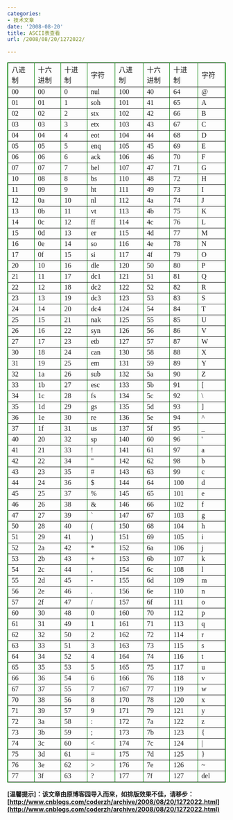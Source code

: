 ```yaml
---
categories:
- 技术文章
date: '2008-08-20'
title: ASCII表查看
url: /2008/08/20/1272022/

---
```



<table style="border-collapse: collapse;" border="1" bordercolor="#008000" cellpadding="5" cellspacing="0" width="528">
     <tr>
         <td width="65"><font face="Simsun">八进制</font></td>
         <td bordercolor="#008000" width="65"><font face="Simsun">十六进制</font></td>
         <td bordercolor="#008000" width="66"><font face="Simsun">十进制</font></td>
         <td bordercolor="#008000" width="66"><font face="Simsun">字符</font></td>
         <td bordercolor="#008000" width="66"><font face="Simsun">八进制</font></td>
         <td bordercolor="#008000" width="66"><font face="Simsun">十六进制</font></td>
         <td bordercolor="#008000" width="66"><font face="Simsun">十进制</font></td>
         <td bordercolor="#008000" width="66"><font face="Simsun">字符</font></td>
     </tr>
     <tr>
         <td bordercolor="#008000" width="65"><font face="Simsun">00</font></td>
         <td bordercolor="#008000" width="65"><font face="Simsun">00</font></td>
         <td bordercolor="#008000" width="66"><font face="Simsun">0</font></td>
         <td bordercolor="#008000" width="66"><font face="Simsun">nul</font></td>
         <td bordercolor="#008000" width="66"><font face="Simsun">100</font></td>
         <td bordercolor="#008000" width="66"><font face="Simsun">40</font></td>
         <td bordercolor="#008000" width="66"><font face="Simsun">64</font></td>
         <td bordercolor="#008000" width="66"><font face="Simsun">@</font></td>
     </tr>
     <tr>
         <td bordercolor="#008000" width="65"><font face="Simsun">01</font></td>
         <td bordercolor="#008000" width="65"><font face="Simsun">01</font></td>
         <td bordercolor="#008000" width="66"><font face="Simsun">1</font></td>
         <td bordercolor="#008000" width="66"><font face="Simsun">soh</font></td>
         <td bordercolor="#008000" width="66"><font face="Simsun">101</font></td>
         <td bordercolor="#008000" width="66"><font face="Simsun">41</font></td>
         <td bordercolor="#008000" width="66"><font face="Simsun">65</font></td>
         <td bordercolor="#008000" width="66"><font face="Simsun">A</font></td>
     </tr>
     <tr>
         <td bordercolor="#008000" width="65"><font face="Simsun">02</font></td>
         <td bordercolor="#008000" width="65"><font face="Simsun">02</font></td>
         <td bordercolor="#008000" width="66"><font face="Simsun">2</font></td>
         <td bordercolor="#008000" width="66"><font face="Simsun">stx</font></td>
         <td bordercolor="#008000" width="66"><font face="Simsun">102</font></td>
         <td bordercolor="#008000" width="66"><font face="Simsun">42</font></td>
         <td bordercolor="#008000" width="66"><font face="Simsun">66</font></td>
         <td bordercolor="#008000" width="66"><font face="Simsun">B</font></td>
     </tr>
     <tr>
         <td bordercolor="#008000" width="65"><font face="Simsun">03</font></td>
         <td bordercolor="#008000" width="65"><font face="Simsun">03</font></td>
         <td bordercolor="#008000" width="66"><font face="Simsun">3</font></td>
         <td bordercolor="#008000" width="66"><font face="Simsun">etx</font></td>
         <td bordercolor="#008000" width="66"><font face="Simsun">103</font></td>
         <td bordercolor="#008000" width="66"><font face="Simsun">43</font></td>
         <td bordercolor="#008000" width="66"><font face="Simsun">67</font></td>
         <td bordercolor="#008000" width="66"><font face="Simsun">C</font></td>
     </tr>
     <tr>
         <td bordercolor="#008000" width="65"><font face="Simsun">04</font></td>
         <td bordercolor="#008000" width="65"><font face="Simsun">04</font></td>
         <td bordercolor="#008000" width="66"><font face="Simsun">4</font></td>
         <td bordercolor="#008000" width="66"><font face="Simsun">eot</font></td>
         <td bordercolor="#008000" width="66"><font face="Simsun">104</font></td>
         <td bordercolor="#008000" width="66"><font face="Simsun">44</font></td>
         <td bordercolor="#008000" width="66"><font face="Simsun">68</font></td>
         <td bordercolor="#008000" width="66"><font face="Simsun">D</font></td>
     </tr>
     <tr>
         <td bordercolor="#008000" width="65"><font face="Simsun">05</font></td>
         <td bordercolor="#008000" width="65"><font face="Simsun">05</font></td>
         <td bordercolor="#008000" width="66"><font face="Simsun">5</font></td>
         <td bordercolor="#008000" width="66"><font face="Simsun">enq</font></td>
         <td bordercolor="#008000" width="66"><font face="Simsun">105</font></td>
         <td bordercolor="#008000" width="66"><font face="Simsun">45</font></td>
         <td bordercolor="#008000" width="66"><font face="Simsun">69</font></td>
         <td bordercolor="#008000" width="66"><font face="Simsun">E</font></td>
     </tr>
     <tr>
         <td bordercolor="#008000" width="65"><font face="Simsun">06</font></td>
         <td bordercolor="#008000" width="65"><font face="Simsun">06</font></td>
         <td bordercolor="#008000" width="66"><font face="Simsun">6</font></td>
         <td bordercolor="#008000" width="66"><font face="Simsun">ack</font></td>
         <td bordercolor="#008000" width="66"><font face="Simsun">106</font></td>
         <td bordercolor="#008000" width="66"><font face="Simsun">46</font></td>
         <td bordercolor="#008000" width="66"><font face="Simsun">70</font></td>
         <td bordercolor="#008000" width="66"><font face="Simsun">F</font></td>
     </tr>
     <tr>
         <td bordercolor="#008000" width="65"><font face="Simsun">07</font></td>
         <td bordercolor="#008000" width="65"><font face="Simsun">07</font></td>
         <td bordercolor="#008000" width="66"><font face="Simsun">7</font></td>
         <td bordercolor="#008000" width="66"><font face="Simsun">bel</font></td>
         <td bordercolor="#008000" width="66"><font face="Simsun">107</font></td>
         <td bordercolor="#008000" width="66"><font face="Simsun">47</font></td>
         <td bordercolor="#008000" width="66"><font face="Simsun">71</font></td>
         <td bordercolor="#008000" width="66"><font face="Simsun">G</font></td>
     </tr>
     <tr>
         <td bordercolor="#008000" width="65"><font face="Simsun">10</font></td>
         <td bordercolor="#008000" width="65"><font face="Simsun">08</font></td>
         <td bordercolor="#008000" width="66"><font face="Simsun">8</font></td>
         <td bordercolor="#008000" width="66"><font face="Simsun">bs</font></td>
         <td bordercolor="#008000" width="66"><font face="Simsun">110</font></td>
         <td bordercolor="#008000" width="66"><font face="Simsun">48</font></td>
         <td bordercolor="#008000" width="66"><font face="Simsun">72</font></td>
         <td bordercolor="#008000" width="66"><font face="Simsun">H</font></td>
     </tr>
     <tr>
         <td bordercolor="#008000" width="65"><font face="Simsun">11</font></td>
         <td bordercolor="#008000" width="65"><font face="Simsun">09</font></td>
         <td bordercolor="#008000" width="66"><font face="Simsun">9</font></td>
         <td bordercolor="#008000" width="66"><font face="Simsun">ht</font></td>
         <td bordercolor="#008000" width="66"><font face="Simsun">111</font></td>
         <td bordercolor="#008000" width="66"><font face="Simsun">49</font></td>
         <td bordercolor="#008000" width="66"><font face="Simsun">73</font></td>
         <td bordercolor="#008000" width="66"><font face="Simsun">I</font></td>
     </tr>
     <tr>
         <td bordercolor="#008000" width="65"><font face="Simsun">12</font></td>
         <td bordercolor="#008000" width="65"><font face="Simsun">0a</font></td>
         <td bordercolor="#008000" width="66"><font face="Simsun">10</font></td>
         <td bordercolor="#008000" width="66"><font face="Simsun">nl</font></td>
         <td bordercolor="#008000" width="66"><font face="Simsun">112</font></td>
         <td bordercolor="#008000" width="66"><font face="Simsun">4a</font></td>
         <td bordercolor="#008000" width="66"><font face="Simsun">74</font></td>
         <td bordercolor="#008000" width="66"><font face="Simsun">J</font></td>
     </tr>
     <tr>
         <td bordercolor="#008000" width="65"><font face="Simsun">13</font></td>
         <td bordercolor="#008000" width="65"><font face="Simsun">0b</font></td>
         <td bordercolor="#008000" width="66"><font face="Simsun">11</font></td>
         <td bordercolor="#008000" width="66"><font face="Simsun">vt</font></td>
         <td bordercolor="#008000" width="66"><font face="Simsun">113</font></td>
         <td bordercolor="#008000" width="66"><font face="Simsun">4b</font></td>
         <td bordercolor="#008000" width="66"><font face="Simsun">75</font></td>
         <td bordercolor="#008000" width="66"><font face="Simsun">K</font></td>
     </tr>
     <tr>
         <td bordercolor="#008000" width="65"><font face="Simsun">14</font></td>
         <td bordercolor="#008000" width="65"><font face="Simsun">0c</font></td>
         <td bordercolor="#008000" width="66"><font face="Simsun">12</font></td>
         <td bordercolor="#008000" width="66"><font face="Simsun">ff</font></td>
         <td bordercolor="#008000" width="66"><font face="Simsun">114</font></td>
         <td bordercolor="#008000" width="66"><font face="Simsun">4c</font></td>
         <td bordercolor="#008000" width="66"><font face="Simsun">76</font></td>
         <td bordercolor="#008000" width="66"><font face="Simsun">L</font></td>
     </tr>
     <tr>
         <td bordercolor="#008000" width="65"><font face="Simsun">15</font></td>
         <td bordercolor="#008000" width="65"><font face="Simsun">0d</font></td>
         <td bordercolor="#008000" width="66"><font face="Simsun">13</font></td>
         <td bordercolor="#008000" width="66"><font face="Simsun">er</font></td>
         <td bordercolor="#008000" width="66"><font face="Simsun">115</font></td>
         <td bordercolor="#008000" width="66"><font face="Simsun">4d</font></td>
         <td bordercolor="#008000" width="66"><font face="Simsun">77</font></td>
         <td bordercolor="#008000" width="66"><font face="Simsun">M</font></td>
     </tr>
     <tr>
         <td bordercolor="#008000" width="65"><font face="Simsun">16</font></td>
         <td bordercolor="#008000" width="65"><font face="Simsun">0e</font></td>
         <td bordercolor="#008000" width="66"><font face="Simsun">14</font></td>
         <td bordercolor="#008000" width="66"><font face="Simsun">so</font></td>
         <td bordercolor="#008000" width="66"><font face="Simsun">116</font></td>
         <td bordercolor="#008000" width="66"><font face="Simsun">4e</font></td>
         <td bordercolor="#008000" width="66"><font face="Simsun">78</font></td>
         <td bordercolor="#008000" width="66"><font face="Simsun">N</font></td>
     </tr>
     <tr>
         <td bordercolor="#008000" width="65"><font face="Simsun">17</font></td>
         <td bordercolor="#008000" width="65"><font face="Simsun">0f</font></td>
         <td bordercolor="#008000" width="66"><font face="Simsun">15</font></td>
         <td bordercolor="#008000" width="66"><font face="Simsun">si</font></td>
         <td bordercolor="#008000" width="66"><font face="Simsun">117</font></td>
         <td bordercolor="#008000" width="66"><font face="Simsun">4f</font></td>
         <td bordercolor="#008000" width="66"><font face="Simsun">79</font></td>
         <td bordercolor="#008000" width="66"><font face="Simsun">O</font></td>
     </tr>
     <tr>
         <td bordercolor="#008000" width="65"><font face="Simsun">20</font></td>
         <td bordercolor="#008000" width="65"><font face="Simsun">10</font></td>
         <td bordercolor="#008000" width="66"><font face="Simsun">16</font></td>
         <td bordercolor="#008000" width="66"><font face="Simsun">dle</font></td>
         <td bordercolor="#008000" width="66"><font face="Simsun">120</font></td>
         <td bordercolor="#008000" width="66"><font face="Simsun">50</font></td>
         <td bordercolor="#008000" width="66"><font face="Simsun">80</font></td>
         <td bordercolor="#008000" width="66"><font face="Simsun">P</font></td>
     </tr>
     <tr>
         <td bordercolor="#008000" width="65"><font face="Simsun">21</font></td>
         <td bordercolor="#008000" width="65"><font face="Simsun">11</font></td>
         <td bordercolor="#008000" width="66"><font face="Simsun">17</font></td>
         <td bordercolor="#008000" width="66"><font face="Simsun">dc1</font></td>
         <td bordercolor="#008000" width="66"><font face="Simsun">121</font></td>
         <td bordercolor="#008000" width="66"><font face="Simsun">51</font></td>
         <td bordercolor="#008000" width="66"><font face="Simsun">81</font></td>
         <td bordercolor="#008000" width="66"><font face="Simsun">Q</font></td>
     </tr>
     <tr>
         <td bordercolor="#008000" width="65"><font face="Simsun">22</font></td>
         <td bordercolor="#008000" width="65"><font face="Simsun">12</font></td>
         <td bordercolor="#008000" width="66"><font face="Simsun">18</font></td>
         <td bordercolor="#008000" width="66"><font face="Simsun">dc2</font></td>
         <td bordercolor="#008000" width="66"><font face="Simsun">122</font></td>
         <td bordercolor="#008000" width="66"><font face="Simsun">52</font></td>
         <td bordercolor="#008000" width="66"><font face="Simsun">82</font></td>
         <td bordercolor="#008000" width="66"><font face="Simsun">R</font></td>
     </tr>
     <tr>
         <td bordercolor="#008000" width="65"><font face="Simsun">23</font></td>
         <td bordercolor="#008000" width="65"><font face="Simsun">13</font></td>
         <td bordercolor="#008000" width="66"><font face="Simsun">19</font></td>
         <td bordercolor="#008000" width="66"><font face="Simsun">dc3</font></td>
         <td bordercolor="#008000" width="66"><font face="Simsun">123</font></td>
         <td bordercolor="#008000" width="66"><font face="Simsun">53</font></td>
         <td bordercolor="#008000" width="66"><font face="Simsun">83</font></td>
         <td bordercolor="#008000" width="66"><font face="Simsun">S</font></td>
     </tr>
     <tr>
         <td bordercolor="#008000" width="65"><font face="Simsun">24</font></td>
         <td bordercolor="#008000" width="65"><font face="Simsun">14</font></td>
         <td bordercolor="#008000" width="66"><font face="Simsun">20</font></td>
         <td bordercolor="#008000" width="66"><font face="Simsun">dc4</font></td>
         <td bordercolor="#008000" width="66"><font face="Simsun">124</font></td>
         <td bordercolor="#008000" width="66"><font face="Simsun">54</font></td>
         <td bordercolor="#008000" width="66"><font face="Simsun">84</font></td>
         <td bordercolor="#008000" width="66"><font face="Simsun">T</font></td>
     </tr>
     <tr>
         <td bordercolor="#008000" width="65"><font face="Simsun">25</font></td>
         <td bordercolor="#008000" width="65"><font face="Simsun">15</font></td>
         <td bordercolor="#008000" width="66"><font face="Simsun">21</font></td>
         <td bordercolor="#008000" width="66"><font face="Simsun">nak</font></td>
         <td bordercolor="#008000" width="66"><font face="Simsun">125</font></td>
         <td bordercolor="#008000" width="66"><font face="Simsun">55</font></td>
         <td bordercolor="#008000" width="66"><font face="Simsun">85</font></td>
         <td bordercolor="#008000" width="66"><font face="Simsun">U</font></td>
     </tr>
     <tr>
         <td bordercolor="#008000" width="65"><font face="Simsun">26</font></td>
         <td bordercolor="#008000" width="65"><font face="Simsun">16</font></td>
         <td bordercolor="#008000" width="66"><font face="Simsun">22</font></td>
         <td bordercolor="#008000" width="66"><font face="Simsun">syn</font></td>
         <td bordercolor="#008000" width="66"><font face="Simsun">126</font></td>
         <td bordercolor="#008000" width="66"><font face="Simsun">56</font></td>
         <td bordercolor="#008000" width="66"><font face="Simsun">86</font></td>
         <td bordercolor="#008000" width="66"><font face="Simsun">V</font></td>
     </tr>
     <tr>
         <td bordercolor="#008000" width="65"><font face="Simsun">27</font></td>
         <td bordercolor="#008000" width="65"><font face="Simsun">17</font></td>
         <td bordercolor="#008000" width="66"><font face="Simsun">23</font></td>
         <td bordercolor="#008000" width="66"><font face="Simsun">etb</font></td>
         <td bordercolor="#008000" width="66"><font face="Simsun">127</font></td>
         <td bordercolor="#008000" width="66"><font face="Simsun">57</font></td>
         <td bordercolor="#008000" width="66"><font face="Simsun">87</font></td>
         <td bordercolor="#008000" width="66"><font face="Simsun">W</font></td>
     </tr>
     <tr>
         <td bordercolor="#008000" width="65"><font face="Simsun">30</font></td>
         <td bordercolor="#008000" width="65"><font face="Simsun">18</font></td>
         <td bordercolor="#008000" width="66"><font face="Simsun">24</font></td>
         <td bordercolor="#008000" width="66"><font face="Simsun">can</font></td>
         <td bordercolor="#008000" width="66"><font face="Simsun">130</font></td>
         <td bordercolor="#008000" width="66"><font face="Simsun">58</font></td>
         <td bordercolor="#008000" width="66"><font face="Simsun">88</font></td>
         <td bordercolor="#008000" width="66"><font face="Simsun">X</font></td>
     </tr>
     <tr>
         <td bordercolor="#008000" width="65"><font face="Simsun">31</font></td>
         <td bordercolor="#008000" width="65"><font face="Simsun">19</font></td>
         <td bordercolor="#008000" width="66"><font face="Simsun">25</font></td>
         <td bordercolor="#008000" width="66"><font face="Simsun">em</font></td>
         <td bordercolor="#008000" width="66"><font face="Simsun">131</font></td>
         <td bordercolor="#008000" width="66"><font face="Simsun">59</font></td>
         <td bordercolor="#008000" width="66"><font face="Simsun">89</font></td>
         <td bordercolor="#008000" width="66"><font face="Simsun">Y</font></td>
     </tr>
     <tr>
         <td bordercolor="#008000" width="65"><font face="Simsun">32</font></td>
         <td bordercolor="#008000" width="65"><font face="Simsun">1a</font></td>
         <td bordercolor="#008000" width="66"><font face="Simsun">26</font></td>
         <td bordercolor="#008000" width="66"><font face="Simsun">sub</font></td>
         <td bordercolor="#008000" width="66"><font face="Simsun">132</font></td>
         <td bordercolor="#008000" width="66"><font face="Simsun">5a</font></td>
         <td bordercolor="#008000" width="66"><font face="Simsun">90</font></td>
         <td bordercolor="#008000" width="66"><font face="Simsun">Z</font></td>
     </tr>
     <tr>
         <td bordercolor="#008000" width="65"><font face="Simsun">33</font></td>
         <td bordercolor="#008000" width="65"><font face="Simsun">1b</font></td>
         <td bordercolor="#008000" width="66"><font face="Simsun">27</font></td>
         <td bordercolor="#008000" width="66"><font face="Simsun">esc</font></td>
         <td bordercolor="#008000" width="66"><font face="Simsun">133</font></td>
         <td bordercolor="#008000" width="66"><font face="Simsun">5b</font></td>
         <td bordercolor="#008000" width="66"><font face="Simsun">91</font></td>
         <td bordercolor="#008000" width="66"><font face="Simsun">[</font></td>
     </tr>
     <tr>
         <td bordercolor="#008000" width="65"><font face="Simsun">34</font></td>
         <td bordercolor="#008000" width="65"><font face="Simsun">1c</font></td>
         <td bordercolor="#008000" width="66"><font face="Simsun">28</font></td>
         <td bordercolor="#008000" width="66"><font face="Simsun">fs</font></td>
         <td bordercolor="#008000" width="66"><font face="Simsun">134</font></td>
         <td bordercolor="#008000" width="66"><font face="Simsun">5c</font></td>
         <td bordercolor="#008000" width="66"><font face="Simsun">92</font></td>
         <td bordercolor="#008000" width="66"><font face="Simsun">\</font></td>
     </tr>
     <tr>
         <td bordercolor="#008000" width="65"><font face="Simsun">35</font></td>
         <td bordercolor="#008000" width="65"><font face="Simsun">1d</font></td>
         <td bordercolor="#008000" width="66"><font face="Simsun">29</font></td>
         <td bordercolor="#008000" width="66"><font face="Simsun">gs</font></td>
         <td bordercolor="#008000" width="66"><font face="Simsun">135</font></td>
         <td bordercolor="#008000" width="66"><font face="Simsun">5d</font></td>
         <td bordercolor="#008000" width="66"><font face="Simsun">93</font></td>
         <td bordercolor="#008000" width="66"><font face="Simsun">]</font></td>
     </tr>
     <tr>
         <td bordercolor="#008000" width="65"><font face="Simsun">36</font></td>
         <td bordercolor="#008000" width="65"><font face="Simsun">1e</font></td>
         <td bordercolor="#008000" width="66"><font face="Simsun">30</font></td>
         <td bordercolor="#008000" width="66"><font face="Simsun">re</font></td>
         <td bordercolor="#008000" width="66"><font face="Simsun">136</font></td>
         <td bordercolor="#008000" width="66"><font face="Simsun">5e</font></td>
         <td bordercolor="#008000" width="66"><font face="Simsun">94</font></td>
         <td bordercolor="#008000" width="66"><font face="Simsun">^</font></td>
     </tr>
     <tr>
         <td bordercolor="#008000" width="65"><font face="Simsun">37</font></td>
         <td bordercolor="#008000" width="65"><font face="Simsun">1f</font></td>
         <td bordercolor="#008000" width="66"><font face="Simsun">31</font></td>
         <td bordercolor="#008000" width="66"><font face="Simsun">us</font></td>
         <td bordercolor="#008000" width="66"><font face="Simsun">137</font></td>
         <td bordercolor="#008000" width="66"><font face="Simsun">5f</font></td>
         <td bordercolor="#008000" width="66"><font face="Simsun">95</font></td>
         <td bordercolor="#008000" width="66"><font face="Simsun">_</font></td>
     </tr>
     <tr>
         <td bordercolor="#008000" width="65"><font face="Simsun">40</font></td>
         <td bordercolor="#008000" width="65"><font face="Simsun">20</font></td>
         <td bordercolor="#008000" width="66"><font face="Simsun">32</font></td>
         <td bordercolor="#008000" width="66"><font face="Simsun">sp</font></td>
         <td bordercolor="#008000" width="66"><font face="Simsun">140</font></td>
         <td bordercolor="#008000" width="66"><font face="Simsun">60</font></td>
         <td bordercolor="#008000" width="66"><font face="Simsun">96</font></td>
         <td bordercolor="#008000" width="66"><font face="Simsun">'</font></td>
     </tr>
     <tr>
         <td bordercolor="#008000" width="65"><font face="Simsun">41</font></td>
         <td bordercolor="#008000" width="65"><font face="Simsun">21</font></td>
         <td bordercolor="#008000" width="66"><font face="Simsun">33</font></td>
         <td bordercolor="#008000" width="66"><font face="Simsun">!</font></td>
         <td bordercolor="#008000" width="66"><font face="Simsun">141</font></td>
         <td bordercolor="#008000" width="66"><font face="Simsun">61</font></td>
         <td bordercolor="#008000" width="66"><font face="Simsun">97</font></td>
         <td bordercolor="#008000" width="66"><font face="Simsun">a</font></td>
     </tr>
     <tr>
         <td bordercolor="#008000" width="65"><font face="Simsun">42</font></td>
         <td bordercolor="#008000" width="65"><font face="Simsun">22</font></td>
         <td bordercolor="#008000" width="66"><font face="Simsun">34</font></td>
         <td bordercolor="#008000" width="66"><font face="Simsun">"</font></td>
         <td bordercolor="#008000" width="66"><font face="Simsun">142</font></td>
         <td bordercolor="#008000" width="66"><font face="Simsun">62</font></td>
         <td bordercolor="#008000" width="66"><font face="Simsun">98</font></td>
         <td bordercolor="#008000" width="66"><font face="Simsun">b</font></td>
     </tr>
     <tr>
         <td bordercolor="#008000" width="65"><font face="Simsun">43</font></td>
         <td bordercolor="#008000" width="65"><font face="Simsun">23</font></td>
         <td bordercolor="#008000" width="66"><font face="Simsun">35</font></td>
         <td bordercolor="#008000" width="66"><font face="Simsun">#</font></td>
         <td bordercolor="#008000" width="66"><font face="Simsun">143</font></td>
         <td bordercolor="#008000" width="66"><font face="Simsun">63</font></td>
         <td bordercolor="#008000" width="66"><font face="Simsun">99</font></td>
         <td bordercolor="#008000" width="66"><font face="Simsun">c</font></td>
     </tr>
     <tr>
         <td bordercolor="#008000" width="65"><font face="Simsun">44</font></td>
         <td bordercolor="#008000" width="65"><font face="Simsun">24</font></td>
         <td bordercolor="#008000" width="66"><font face="Simsun">36</font></td>
         <td bordercolor="#008000" width="66"><font face="Simsun">$</font></td>
         <td bordercolor="#008000" width="66"><font face="Simsun">144</font></td>
         <td bordercolor="#008000" width="66"><font face="Simsun">64</font></td>
         <td bordercolor="#008000" width="66"><font face="Simsun">100</font></td>
         <td bordercolor="#008000" width="66"><font face="Simsun">d</font></td>
     </tr>
     <tr>
         <td bordercolor="#008000" width="65"><font face="Simsun">45</font></td>
         <td bordercolor="#008000" width="65"><font face="Simsun">25</font></td>
         <td bordercolor="#008000" width="66"><font face="Simsun">37</font></td>
         <td bordercolor="#008000" width="66"><font face="Simsun">%</font></td>
         <td bordercolor="#008000" width="66"><font face="Simsun">145</font></td>
         <td bordercolor="#008000" width="66"><font face="Simsun">65</font></td>
         <td bordercolor="#008000" width="66"><font face="Simsun">101</font></td>
         <td bordercolor="#008000" width="66"><font face="Simsun">e</font></td>
     </tr>
     <tr>
         <td bordercolor="#008000" width="65"><font face="Simsun">46</font></td>
         <td bordercolor="#008000" width="65"><font face="Simsun">26</font></td>
         <td bordercolor="#008000" width="66"><font face="Simsun">38</font></td>
         <td bordercolor="#008000" width="66"><font face="Simsun">&amp;</font></td>
         <td bordercolor="#008000" width="66"><font face="Simsun">146</font></td>
         <td bordercolor="#008000" width="66"><font face="Simsun">66</font></td>
         <td bordercolor="#008000" width="66"><font face="Simsun">102</font></td>
         <td bordercolor="#008000" width="66"><font face="Simsun">f</font></td>
     </tr>
     <tr>
         <td bordercolor="#008000" width="65"><font face="Simsun">47</font></td>
         <td bordercolor="#008000" width="65"><font face="Simsun">27</font></td>
         <td bordercolor="#008000" width="66"><font face="Simsun">39</font></td>
         <td bordercolor="#008000" width="66"><font face="Simsun">`</font></td>
         <td bordercolor="#008000" width="66"><font face="Simsun">147</font></td>
         <td bordercolor="#008000" width="66"><font face="Simsun">67</font></td>
         <td bordercolor="#008000" width="66"><font face="Simsun">103</font></td>
         <td bordercolor="#008000" width="66"><font face="Simsun">g</font></td>
     </tr>
     <tr>
         <td bordercolor="#008000" width="65"><font face="Simsun">50</font></td>
         <td bordercolor="#008000" width="65"><font face="Simsun">28</font></td>
         <td bordercolor="#008000" width="66"><font face="Simsun">40</font></td>
         <td bordercolor="#008000" width="66"><font face="Simsun">(</font></td>
         <td bordercolor="#008000" width="66"><font face="Simsun">150</font></td>
         <td bordercolor="#008000" width="66"><font face="Simsun">68</font></td>
         <td bordercolor="#008000" width="66"><font face="Simsun">104</font></td>
         <td bordercolor="#008000" width="66"><font face="Simsun">h</font></td>
     </tr>
     <tr>
         <td bordercolor="#008000" width="65"><font face="Simsun">51</font></td>
         <td bordercolor="#008000" width="65"><font face="Simsun">29</font></td>
         <td bordercolor="#008000" width="66"><font face="Simsun">41</font></td>
         <td bordercolor="#008000" width="66"><font face="Simsun">)</font></td>
         <td bordercolor="#008000" width="66"><font face="Simsun">151</font></td>
         <td bordercolor="#008000" width="66"><font face="Simsun">69</font></td>
         <td bordercolor="#008000" width="66"><font face="Simsun">105</font></td>
         <td bordercolor="#008000" width="66"><font face="Simsun">i</font></td>
     </tr>
     <tr>
         <td bordercolor="#008000" width="65"><font face="Simsun">52</font></td>
         <td bordercolor="#008000" width="65"><font face="Simsun">2a</font></td>
         <td bordercolor="#008000" width="66"><font face="Simsun">42</font></td>
         <td bordercolor="#008000" width="66"><font face="Simsun">*</font></td>
         <td bordercolor="#008000" width="66"><font face="Simsun">152</font></td>
         <td bordercolor="#008000" width="66"><font face="Simsun">6a</font></td>
         <td bordercolor="#008000" width="66"><font face="Simsun">106</font></td>
         <td bordercolor="#008000" width="66"><font face="Simsun">j</font></td>
     </tr>
     <tr>
         <td bordercolor="#008000" width="65"><font face="Simsun">53</font></td>
         <td bordercolor="#008000" width="65"><font face="Simsun">2b</font></td>
         <td bordercolor="#008000" width="66"><font face="Simsun">43</font></td>
         <td bordercolor="#008000" width="66"><font face="Simsun">+</font></td>
         <td bordercolor="#008000" width="66"><font face="Simsun">153</font></td>
         <td bordercolor="#008000" width="66"><font face="Simsun">6b</font></td>
         <td bordercolor="#008000" width="66"><font face="Simsun">107</font></td>
         <td bordercolor="#008000" width="66"><font face="Simsun">k</font></td>
     </tr>
     <tr>
         <td bordercolor="#008000" width="65"><font face="Simsun">54</font></td>
         <td bordercolor="#008000" width="65"><font face="Simsun">2c</font></td>
         <td bordercolor="#008000" width="66"><font face="Simsun">44</font></td>
         <td bordercolor="#008000" width="66"><font face="Simsun">,</font></td>
         <td bordercolor="#008000" width="66"><font face="Simsun">154</font></td>
         <td bordercolor="#008000" width="66"><font face="Simsun">6c</font></td>
         <td bordercolor="#008000" width="66"><font face="Simsun">108</font></td>
         <td bordercolor="#008000" width="66"><font face="Simsun">l</font></td>
     </tr>
     <tr>
         <td bordercolor="#008000" width="65"><font face="Simsun">55</font></td>
         <td bordercolor="#008000" width="65"><font face="Simsun">2d</font></td>
         <td bordercolor="#008000" width="66"><font face="Simsun">45</font></td>
         <td bordercolor="#008000" width="66"><font face="Simsun">-</font></td>
         <td bordercolor="#008000" width="66"><font face="Simsun">155</font></td>
         <td bordercolor="#008000" width="66"><font face="Simsun">6d</font></td>
         <td bordercolor="#008000" width="66"><font face="Simsun">109</font></td>
         <td bordercolor="#008000" width="66"><font face="Simsun">m</font></td>
     </tr>
     <tr>
         <td bordercolor="#008000" width="65"><font face="Simsun">56</font></td>
         <td bordercolor="#008000" width="65"><font face="Simsun">2e</font></td>
         <td bordercolor="#008000" width="66"><font face="Simsun">46</font></td>
         <td bordercolor="#008000" width="66"><font face="Simsun">.</font></td>
         <td bordercolor="#008000" width="66"><font face="Simsun">156</font></td>
         <td bordercolor="#008000" width="66"><font face="Simsun">6e</font></td>
         <td bordercolor="#008000" width="66"><font face="Simsun">110</font></td>
         <td bordercolor="#008000" width="66"><font face="Simsun">n</font></td>
     </tr>
     <tr>
         <td bordercolor="#008000" width="65"><font face="Simsun">57</font></td>
         <td bordercolor="#008000" width="65"><font face="Simsun">2f</font></td>
         <td bordercolor="#008000" width="66"><font face="Simsun">47</font></td>
         <td bordercolor="#008000" width="66"><font face="Simsun">/</font></td>
         <td bordercolor="#008000" width="66"><font face="Simsun">157</font></td>
         <td bordercolor="#008000" width="66"><font face="Simsun">6f</font></td>
         <td bordercolor="#008000" width="66"><font face="Simsun">111</font></td>
         <td bordercolor="#008000" width="66"><font face="Simsun">o</font></td>
     </tr>
     <tr>
         <td bordercolor="#008000" width="65"><font face="Simsun">60</font></td>
         <td bordercolor="#008000" width="65"><font face="Simsun">30</font></td>
         <td bordercolor="#008000" width="66"><font face="Simsun">48</font></td>
         <td bordercolor="#008000" width="66"><font face="Simsun">0</font></td>
         <td bordercolor="#008000" width="66"><font face="Simsun">160</font></td>
         <td bordercolor="#008000" width="66"><font face="Simsun">70</font></td>
         <td bordercolor="#008000" width="66"><font face="Simsun">112</font></td>
         <td bordercolor="#008000" width="66"><font face="Simsun">p</font></td>
     </tr>
     <tr>
         <td bordercolor="#008000" width="65"><font face="Simsun">61</font></td>
         <td bordercolor="#008000" width="65"><font face="Simsun">31</font></td>
         <td bordercolor="#008000" width="66"><font face="Simsun">49</font></td>
         <td bordercolor="#008000" width="66"><font face="Simsun">1</font></td>
         <td bordercolor="#008000" width="66"><font face="Simsun">161</font></td>
         <td bordercolor="#008000" width="66"><font face="Simsun">71</font></td>
         <td bordercolor="#008000" width="66"><font face="Simsun">113</font></td>
         <td bordercolor="#008000" width="66"><font face="Simsun">q</font></td>
     </tr>
     <tr>
         <td bordercolor="#008000" width="65"><font face="Simsun">62</font></td>
         <td bordercolor="#008000" width="65"><font face="Simsun">32</font></td>
         <td bordercolor="#008000" width="66"><font face="Simsun">50</font></td>
         <td bordercolor="#008000" width="66"><font face="Simsun">2</font></td>
         <td bordercolor="#008000" width="66"><font face="Simsun">162</font></td>
         <td bordercolor="#008000" width="66"><font face="Simsun">72</font></td>
         <td bordercolor="#008000" width="66"><font face="Simsun">114</font></td>
         <td bordercolor="#008000" width="66"><font face="Simsun">r</font></td>
     </tr>
     <tr>
         <td bordercolor="#008000" width="65"><font face="Simsun">63</font></td>
         <td bordercolor="#008000" width="65"><font face="Simsun">33</font></td>
         <td bordercolor="#008000" width="66"><font face="Simsun">51</font></td>
         <td bordercolor="#008000" width="66"><font face="Simsun">3</font></td>
         <td bordercolor="#008000" width="66"><font face="Simsun">163</font></td>
         <td bordercolor="#008000" width="66"><font face="Simsun">73</font></td>
         <td bordercolor="#008000" width="66"><font face="Simsun">115</font></td>
         <td bordercolor="#008000" width="66"><font face="Simsun">s</font></td>
     </tr>
     <tr>
         <td bordercolor="#008000" width="65"><font face="Simsun">64</font></td>
         <td bordercolor="#008000" width="65"><font face="Simsun">34</font></td>
         <td bordercolor="#008000" width="66"><font face="Simsun">52</font></td>
         <td bordercolor="#008000" width="66"><font face="Simsun">4</font></td>
         <td bordercolor="#008000" width="66"><font face="Simsun">164</font></td>
         <td bordercolor="#008000" width="66"><font face="Simsun">74</font></td>
         <td bordercolor="#008000" width="66"><font face="Simsun">116</font></td>
         <td bordercolor="#008000" width="66"><font face="Simsun">t</font></td>
     </tr>
     <tr>
         <td bordercolor="#008000" width="65"><font face="Simsun">65</font></td>
         <td bordercolor="#008000" width="65"><font face="Simsun">35</font></td>
         <td bordercolor="#008000" width="66"><font face="Simsun">53</font></td>
         <td bordercolor="#008000" width="66"><font face="Simsun">5</font></td>
         <td bordercolor="#008000" width="66"><font face="Simsun">165</font></td>
         <td bordercolor="#008000" width="66"><font face="Simsun">75</font></td>
         <td bordercolor="#008000" width="66"><font face="Simsun">117</font></td>
         <td bordercolor="#008000" width="66"><font face="Simsun">u</font></td>
     </tr>
     <tr>
         <td bordercolor="#008000" width="65"><font face="Simsun">66</font></td>
         <td bordercolor="#008000" width="65"><font face="Simsun">36</font></td>
         <td bordercolor="#008000" width="66"><font face="Simsun">54</font></td>
         <td bordercolor="#008000" width="66"><font face="Simsun">6</font></td>
         <td bordercolor="#008000" width="66"><font face="Simsun">166</font></td>
         <td bordercolor="#008000" width="66"><font face="Simsun">76</font></td>
         <td bordercolor="#008000" width="66"><font face="Simsun">118</font></td>
         <td bordercolor="#008000" width="66"><font face="Simsun">v</font></td>
     </tr>
     <tr>
         <td bordercolor="#008000" width="65"><font face="Simsun">67</font></td>
         <td bordercolor="#008000" width="65"><font face="Simsun">37</font></td>
         <td bordercolor="#008000" width="66"><font face="Simsun">55</font></td>
         <td bordercolor="#008000" width="66"><font face="Simsun">7</font></td>
         <td bordercolor="#008000" width="66"><font face="Simsun">167</font></td>
         <td bordercolor="#008000" width="66"><font face="Simsun">77</font></td>
         <td bordercolor="#008000" width="66"><font face="Simsun">119</font></td>
         <td bordercolor="#008000" width="66"><font face="Simsun">w</font></td>
     </tr>
     <tr>
         <td bordercolor="#008000" width="65"><font face="Simsun">70</font></td>
         <td bordercolor="#008000" width="65"><font face="Simsun">38</font></td>
         <td bordercolor="#008000" width="66"><font face="Simsun">56</font></td>
         <td bordercolor="#008000" width="66"><font face="Simsun">8</font></td>
         <td bordercolor="#008000" width="66"><font face="Simsun">170</font></td>
         <td bordercolor="#008000" width="66"><font face="Simsun">78</font></td>
         <td bordercolor="#008000" width="66"><font face="Simsun">120</font></td>
         <td bordercolor="#008000" width="66"><font face="Simsun">x</font></td>
     </tr>
     <tr>
         <td bordercolor="#008000" width="65"><font face="Simsun">71</font></td>
         <td bordercolor="#008000" width="65"><font face="Simsun">39</font></td>
         <td bordercolor="#008000" width="66"><font face="Simsun">57</font></td>
         <td bordercolor="#008000" width="66"><font face="Simsun">9</font></td>
         <td bordercolor="#008000" width="66"><font face="Simsun">171</font></td>
         <td bordercolor="#008000" width="66"><font face="Simsun">79</font></td>
         <td bordercolor="#008000" width="66"><font face="Simsun">121</font></td>
         <td bordercolor="#008000" width="66"><font face="Simsun">y</font></td>
     </tr>
     <tr>
         <td bordercolor="#008000" width="65"><font face="Simsun">72</font></td>
         <td bordercolor="#008000" width="65"><font face="Simsun">3a</font></td>
         <td bordercolor="#008000" width="66"><font face="Simsun">58</font></td>
         <td bordercolor="#008000" width="66"><font face="Simsun">:</font></td>
         <td bordercolor="#008000" width="66"><font face="Simsun">172</font></td>
         <td bordercolor="#008000" width="66"><font face="Simsun">7a</font></td>
         <td bordercolor="#008000" width="66"><font face="Simsun">122</font></td>
         <td bordercolor="#008000" width="66"><font face="Simsun">z</font></td>
     </tr>
     <tr>
         <td bordercolor="#008000" width="65"><font face="Simsun">73</font></td>
         <td bordercolor="#008000" width="65"><font face="Simsun">3b</font></td>
         <td bordercolor="#008000" width="66"><font face="Simsun">59</font></td>
         <td bordercolor="#008000" width="66"><font face="Simsun">;</font></td>
         <td bordercolor="#008000" width="66"><font face="Simsun">173</font></td>
         <td bordercolor="#008000" width="66"><font face="Simsun">7b</font></td>
         <td bordercolor="#008000" width="66"><font face="Simsun">123</font></td>
         <td bordercolor="#008000" width="66"><font face="Simsun">{</font></td>
     </tr>
     <tr>
         <td bordercolor="#008000" width="65"><font face="Simsun">74</font></td>
         <td bordercolor="#008000" width="65"><font face="Simsun">3c</font></td>
         <td bordercolor="#008000" width="66"><font face="Simsun">60</font></td>
         <td bordercolor="#008000" width="66"><font face="Simsun">&lt;</font></td>
         <td bordercolor="#008000" width="66"><font face="Simsun">174</font></td>
         <td bordercolor="#008000" width="66"><font face="Simsun">7c</font></td>
         <td bordercolor="#008000" width="66"><font face="Simsun">124</font></td>
         <td bordercolor="#008000" width="66"><font face="Simsun">|</font></td>
     </tr>
     <tr>
         <td bordercolor="#008000" width="65"><font face="Simsun">75</font></td>
         <td bordercolor="#008000" width="65"><font face="Simsun">3d</font></td>
         <td bordercolor="#008000" width="66"><font face="Simsun">61</font></td>
         <td bordercolor="#008000" width="66"><font face="Simsun">=</font></td>
         <td bordercolor="#008000" width="66"><font face="Simsun">175</font></td>
         <td bordercolor="#008000" width="66"><font face="Simsun">7d</font></td>
         <td bordercolor="#008000" width="66"><font face="Simsun">125</font></td>
         <td bordercolor="#008000" width="66"><font face="Simsun">}</font></td>
     </tr>
     <tr>
         <td bordercolor="#008000" width="65"><font face="Simsun">76</font></td>
         <td bordercolor="#008000" width="65"><font face="Simsun">3e</font></td>
         <td bordercolor="#008000" width="66"><font face="Simsun">62</font></td>
         <td bordercolor="#008000" width="66"><font face="Simsun">&gt;</font></td>
         <td bordercolor="#008000" width="66"><font face="Simsun">176</font></td>
         <td bordercolor="#008000" width="66"><font face="Simsun">7e</font></td>
         <td bordercolor="#008000" width="66"><font face="Simsun">126</font></td>
         <td bordercolor="#008000" width="66"><font face="Simsun">~</font></td>
     </tr>
     <tr>
         <td bordercolor="#008000" width="65"><font face="Simsun">77</font></td>
         <td bordercolor="#008000" width="65"><font face="Simsun">3f</font></td>
         <td bordercolor="#008000" width="66"><font face="Simsun">63</font></td>
         <td bordercolor="#008000" width="66"><font face="Simsun">?</font></td>
         <td bordercolor="#008000" width="66"><font face="Simsun">177</font></td>
         <td bordercolor="#008000" width="66"><font face="Simsun">7f</font></td>
         <td bordercolor="#008000" width="66"><font face="Simsun">127</font></td>
         <td bordercolor="#008000" width="66"><font face="Simsun">del</font></td>
     </tr>
</table>

**[温馨提示]：该文章由原博客园导入而来，如排版效果不佳，请移步：[http://www.cnblogs.com/coderzh/archive/2008/08/20/1272022.html](http://www.cnblogs.com/coderzh/archive/2008/08/20/1272022.html)**
